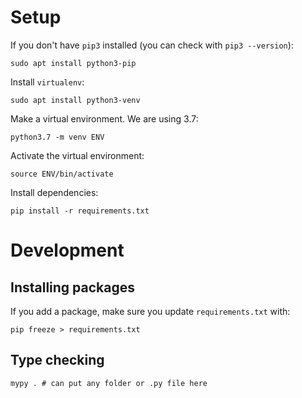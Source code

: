# Setup

If you don't have `pip3` installed (you can check with `pip3 --version`):

```
sudo apt install python3-pip
```

Install `virtualenv`:

```
sudo apt install python3-venv
```

Make a virtual environment. We are using 3.7:

```
python3.7 -m venv ENV
```

Activate the virtual environment:

```
source ENV/bin/activate
```

Install dependencies:

```
pip install -r requirements.txt
```

# Development

## Installing packages

If you add a package, make sure you update `requirements.txt` with:

```
pip freeze > requirements.txt
```

## Type checking

```
mypy . # can put any folder or .py file here
```
